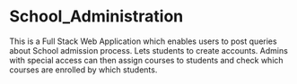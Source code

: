 # School_Administration
This is a Full Stack Web Application which enables users to post queries about School admission process. Lets students to create accounts. Admins with special access can then assign courses to students and check which courses are enrolled by which students.
